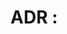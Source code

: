 # ADR <number>: <Title>

Date: <YYYY-MM-DD>

## Status

Proposed

## Context

Why are we making this decision? What are the forces at play?

## Decision

The concrete choice that we have made.

## Consequences

What becomes easier or harder because of this decision?

---
*This template follows the MADR (Markdown Architecture Decision Record) 2.1.2 format.* 